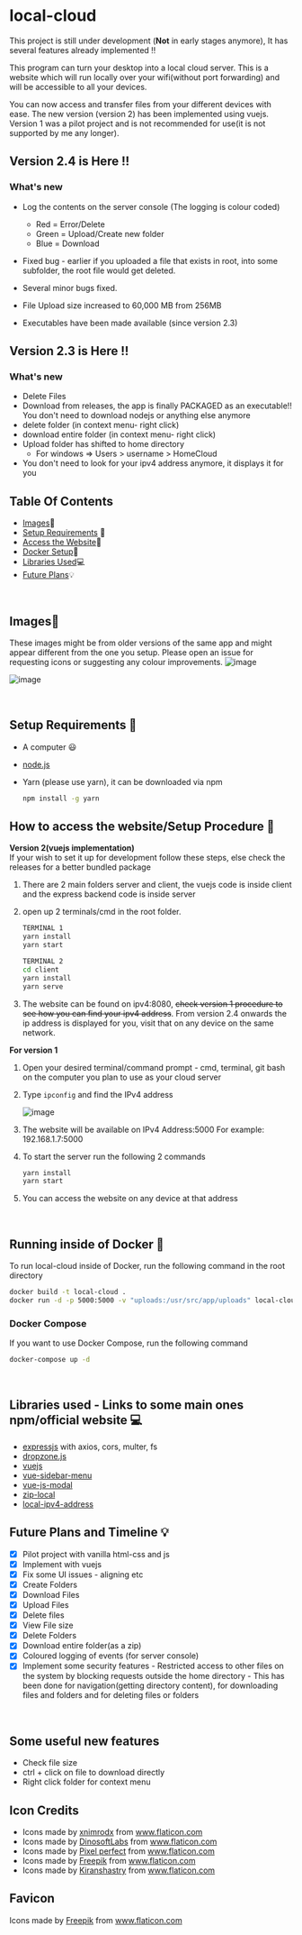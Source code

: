 # local-cloud

This project is still under development (**Not** in early stages anymore), It has several features already implemented :bangbang:

This program can turn your desktop into a local cloud server. This is a website which will run locally over your wifi(without port forwarding) and will be accessible to all your devices.

You can now access and transfer files from your different devices with ease.
The new version (version 2) has been implemented using vuejs.
Version 1 was a pilot project and is not recommended for use(it is not supported by me any longer).

## Version 2.4 is Here !!

### What's new

- Log the contents on the server console (The logging is colour coded)

  - Red = Error/Delete
  - Green = Upload/Create new folder
  - Blue = Download

- Fixed bug - earlier if you uploaded a file that exists in root, into some subfolder, the root file would get deleted.
- Several minor bugs fixed.
- File Upload size increased to 60,000 MB from 256MB
- Executables have been made available (since version 2.3)

## Version 2.3 is Here !!

### What's new

- Delete Files
- Download from releases, the app is finally PACKAGED as an executable!! You don't need to download nodejs or anything else anymore
- delete folder (in context menu- right click)
- download entire folder (in context menu- right click)
- Upload folder has shifted to home directory
  - For windows => Users > username > HomeCloud
- You don't need to look for your ipv4 address anymore, it displays it for you
  <br />

## Table Of Contents

- [Images](#images):file_folder:
- [Setup Requirements](#setup) :rocket:
- [Access the Website](#access):key:
- [Docker Setup](#docker):whale:
- [Libraries Used](#dependencies):computer:
- [Future Plans](#plans):bulb:

<br />
<a name="images"></a>

## Images:file_folder:

These images might be from older versions of the same app and might appear different from the one you setup. Please open an issue for requesting icons or suggesting any colour improvements.
![image](https://user-images.githubusercontent.com/64310471/118494261-996fdd80-b73f-11eb-8013-80794fad875d.png)

![image](https://user-images.githubusercontent.com/64310471/120432554-b7704b80-c397-11eb-9f53-7ca4c9a59f23.png)

<br />
<a name="setup"></a>

## Setup Requirements :rocket:

- A computer :smiley:
- <a href="https://nodejs.org/en/"> node.js </a>
- Yarn (please use yarn), it can be downloaded via npm

  ```bash
  npm install -g yarn
  ```

<a name="access"></a>

## How to access the website/Setup Procedure :key:

<b>Version 2(vuejs implementation)</b>
<br />
If your wish to set it up for development follow these steps, else check the releases for
a better bundled package

1. There are 2 main folders server and client, the vuejs code is inside client and the express backend code is inside server

2. open up 2 terminals/cmd in the root folder.

   ```bash
   TERMINAL 1
   yarn install
   yarn start

   TERMINAL 2
   cd client
   yarn install
   yarn serve
   ```

3. The website can be found on ipv4:8080, ~~check version 1 procedure to see how you can find your ipv4 address~~.
   From version 2.4 onwards the ip address is displayed for you, visit that on any device on the same network.

<b>For version 1</b>
<br />

1. Open your desired terminal/command prompt - cmd, terminal, git bash on the computer you plan to use as your cloud server

2. Type `ipconfig` and find the IPv4 address

   ![image](https://user-images.githubusercontent.com/64310471/117740661-8a100200-b21e-11eb-803a-07423054fac3.png)

3. The website will be available on IPv4 Address:5000
   For example: 192.168.1.7:5000

4. To start the server run the following 2 commands

   ```bash
   yarn install
   yarn start
   ```

5. You can access the website on any device at that address

<br />

<a name="docker"></a>

## Running inside of Docker :whale:

To run local-cloud inside of Docker, run the following command in the root directory

```bash
docker build -t local-cloud .
docker run -d -p 5000:5000 -v "uploads:/usr/src/app/uploads" local-cloud
```

### Docker Compose

If you want to use Docker Compose, run the following command

```bash
docker-compose up -d
```

<br />

<a name="dependencies"></a>

## Libraries used - Links to some main ones npm/official website :computer:

- <a href = "https://www.npmjs.com/package/express">expressjs</a> with axios, cors, multer, fs
- <a href="https://www.npmjs.com/package/dropzone">dropzone.js</a>
- <a href="https://vuejs.org/">vuejs</a>
- <a href="https://www.npmjs.com/package/vue-sidebar-menu">vue-sidebar-menu</a>
- <a href="https://www.npmjs.com/package/vue-js-modal">vue-js-modal</a>
- <a href="https://github.com/Mostafa-Samir/zip-local">zip-local</a>
- <a href="https://www.npmjs.com/package/local-ipv4-address">local-ipv4-address</a>

<a name="plans"></a>

## Future Plans and Timeline :bulb:

- [x] Pilot project with vanilla html-css and js
- [x] Implement with vuejs
- [x] Fix some UI issues - aligning etc
- [x] Create Folders
- [x] Download Files
- [x] Upload Files
- [x] Delete files
- [x] View File size
- [x] Delete Folders
- [x] Download entire folder(as a zip)
- [x] Coloured logging of events (for server console)
- [x] Implement some security features - Restricted access to other files on the system by blocking requests outside the home directory - This has been done for navigation(getting directory content), for downloading files and folders and for deleting files or folders

<br />

## Some useful new features

- Check file size
- ctrl + click on file to download directly
- Right click folder for context menu

## Icon Credits

- <div>Icons made by <a href="https://www.flaticon.com/authors/xnimrodx" title="xnimrodx">xnimrodx</a> from <a href="https://www.flaticon.com/" title="Flaticon">www.flaticon.com</a></div>

- <div>Icons made by <a href="https://www.flaticon.com/authors/dinosoftlabs" title="DinosoftLabs">DinosoftLabs</a> from <a href="https://www.flaticon.com/" title="Flaticon">www.flaticon.com</a></div>

- <div>Icons made by <a href="https://www.flaticon.com/authors/pixel-perfect" title="Pixel perfect">Pixel perfect</a> from <a href="https://www.flaticon.com/" title="Flaticon">www.flaticon.com</a></div>

- <div>Icons made by <a href="https://www.freepik.com" title="Freepik">Freepik</a> from <a href="https://www.flaticon.com/" title="Flaticon">www.flaticon.com</a></div>

- <div>Icons made by <a href="https://www.flaticon.com/authors/kiranshastry" title="Kiranshastry">Kiranshastry</a> from <a href="https://www.flaticon.com/" title="Flaticon">www.flaticon.com</a></div>

## Favicon

<div>Icons made by <a href="https://www.freepik.com" title="Freepik">Freepik</a> from <a href="https://www.flaticon.com/" title="Flaticon">www.flaticon.com</a></div>
